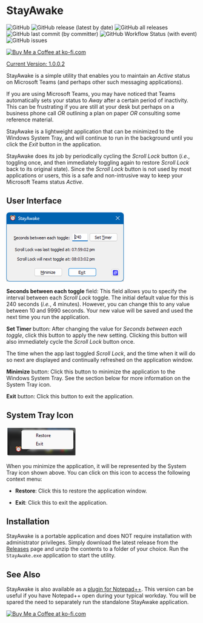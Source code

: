 # StayAwake

![GitHub](https://img.shields.io/github/license/shriprem/StayAwake)
![GitHub release (latest by date)](https://img.shields.io/github/v/release/shriprem/StayAwake)
![GitHub all releases](https://img.shields.io/github/downloads/shriprem/StayAwake/total)
 &nbsp;&nbsp;&nbsp;&nbsp;&nbsp;
![GitHub last commit (by committer)](https://img.shields.io/github/last-commit/shriprem/StayAwake)
![GitHub Workflow Status (with event)](https://img.shields.io/github/actions/workflow/status/shriprem/StayAwake/CI_build.yml)
![GitHub issues](https://img.shields.io/github/issues/shriprem/StayAwake)

<a href='https://ko-fi.com/S6S417WICS' target='_blank'><img height='36' style='border:0px;height:36px;' src='https://storage.ko-fi.com/cdn/kofi5.png?v=6' border='0' alt='Buy Me a Coffee at ko-fi.com' /></a>

[Current Version: 1.0.0.2](https://github.com/shriprem/StayAwake/blob/main/VersionHistory.md)

StayAwake is a simple utility that enables you to maintain an _Active_ status on Microsoft Teams (and perhaps other such messaging applications).

If you are using Microsoft Teams, you may have noticed that Teams automatically sets your status to _Away_ after a certain period of inactivity. This can be frustrating if you are still at your desk but perhaps on a business phone call _OR_ outlining a plan on paper _OR_ consulting some reference material.

StayAwake is a lightweight application that can be minimized to the Windows System Tray, and will continue to run in the background until you click the _Exit_ button in the application.

StayAwake does its job by periodically cycling  the _Scroll Lock_ button (_i.e._, toggling once, and then immediately toggling again to restore _Scroll Lock_ back to its original state). Since the _Scroll Lock_ button is not used by most applications or users, this is a safe and non-intrusive way to keep your Microsoft Teams status _Active_.

## User Interface
![StayAwake UI](https://github.com/shriprem/StayAwake/blob/main/images/StayAwakeApp.png)

**Seconds between each toggle** field:
This field allows you to specify the interval between each _Scroll Lock_ toggle. The initial default value for this is 240 seconds (_i.e._, 4 minutes). However, you can change this to any value between 10 and 9990 seconds. Your new value will be saved and used the next time you run the application.

**Set Timer** button: After changing the value for *Seconds between each toggle*, click this button to apply the new setting. Clicking this button will also immediately cycle the _Scroll Lock_ button once.

The time when the app last toggled _Scroll Lock_, and the time when it will do so next are displayed and continually refreshed on the application window.

**Minimize** button: Click this button to minimize the application to the Windows System Tray. See the section below for more information on the System Tray icon.

**Exit** button: Click this button to exit the application.


## System Tray Icon
![StayAwake UI](https://github.com/shriprem/StayAwake/blob/main/images/SystemTray.png)

When you minimize the application, it will be represented by the System Tray icon shown above. You can click on this icon to access the following context menu:

* **Restore**: Click this to restore the application window.

* **Exit**: Click this to exit the application.


## Installation

StayAwake is a portable application and does NOT require installation with administrator privileges. Simply download the latest release from the [Releases](https://github.com/shriprem/StayAwake/releases) page and unzip the contents to a folder of your choice. Run the `StayAwake.exe` application to start the utility.


## See Also
StayAwake is also available as a [plugin for Notepad++](https://github.com/shriprem/StayAwake_NPP_Plugin). This version can be useful if you have Notepad++ open during your typical workday. You will be spared the need to separately run the standalone StayAwake application.

<a href='https://ko-fi.com/S6S417WICS' target='_blank'><img height='36' style='border:0px;height:36px;' src='https://storage.ko-fi.com/cdn/kofi5.png?v=6' border='0' alt='Buy Me a Coffee at ko-fi.com' /></a>